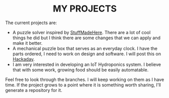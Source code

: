 # <div align="center"> MY PROJECTS</div>

The current projects are:
- A puzzle solver inspired by [StuffMadeHere](https://www.youtube.com/@StuffMadeHere). There are a lot of cool things he did but I think there are some changes that we can apply and make it better.
- A mechanical puzzle box that serves as an everyday clock. I have the parts ordered, I need to work on design and software. I will post this on [Hackaday](www.hackaday.io).
- I am very interested in developing an IoT Hydroponics system. I believe that with some work, growing food should be easily automatable.

Feel free to look through the branches. I will keep working on them as I have time. If the project grows to a point where it is something worth sharing, I'll generate a repository for it.


